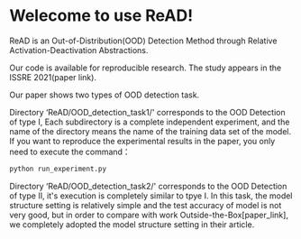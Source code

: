 # Welecome to use ReAD!

ReAD is an Out-of-Distribution(OOD) Detection Method through Relative Activation-Deactivation Abstractions.

Our code is available for reproducible research. The study appears in the ISSRE 2021(paper link).

Our paper shows two types of OOD detection task.

Directory ‘ReAD/OOD_detection_task1/' corresponds to the OOD Detection of type I, Each subdirectory is a complete independent experiment, and the name of the directory means the name of the training data set of the model. If you want to reproduce the experimental results in the paper, you only need to execute the command：

```python
python run_experiment.py
```

Directory ‘ReAD/OOD_detection_task2/' corresponds to the OOD Detection of type II, it's execution is completely similar to tpye I. In this task, the model structure setting is relatively simple and the test accuracy of model is not very good, but in order to compare with work Outside-the-Box[paper_link], we completely adopted the model structure setting in their article.